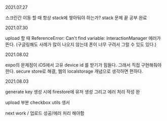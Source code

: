 2021.07.27

스크린간 이동 할 때 항상 stack에 쌓아둬야 하는가?
stack 문제 끝 공부 완료

2021.07.30

upload 할 때 ReferenceError: Can't find variable: InteractionManager 에러가 뜬다.
(구글링해도 사례가 많이 나오지 않는데 폰이 너무 구려서 그럴 수 있도 있다.)

2021.08.02

expo의 문제점이 iOS에서 고유 device id 를 받기가 힘들다. 그래서 직접 구현해줘야 한다.
secure store로 해결, 웹의 localstorage 개념으로 생각하면 편하다.

2021.08.03

generate key 생성 시에 firestore에 유저 생성 그리고 에러 처리 작성 완

upload 부분 checkbox utils 생서

next work / 업로드 성공/에러 처리 해야함

